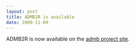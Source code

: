 ```yaml
---
layout: post
title: ADMB2R is available 
date: 2009-11-09
---
```


ADMB2R is now available on the [admb project site](http://code.google.com/p/admb-project/downloads).
